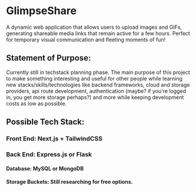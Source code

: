 # GlimpseShare
A dynamic web application that allows users to upload images and GIFs, generating shareable media links that remain active for a few hours. Perfect for temporary visual communication and fleeting moments of fun!

## Statement of Purpose:
Currently still in techstack planning phase. The main purpose of this project to make something interesting and useful for other people while learning new stacks/skills/technologies like backend frameworks, cloud and storage providers, api route development, authentication (maybe? if you're logged in, you get more storage perhaps?) and more while keeping development costs as low as possible.

## Possible Tech Stack:
### Front End: Next.js + TailwindCSS
### Back End: Express.js or Flask
#### Database: MySQL or MongoDB
#### Storage Buckets: Still researching for free options.
